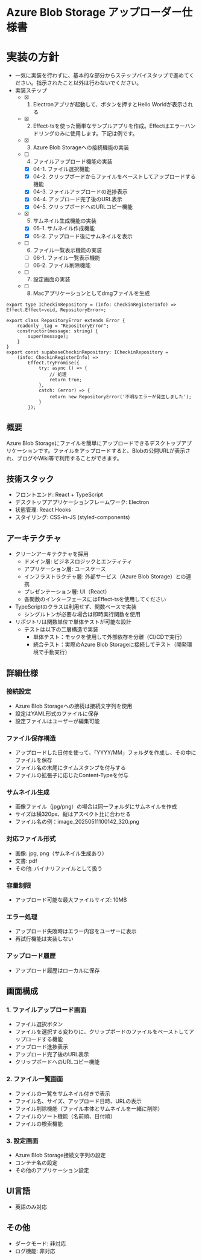 # Azure Blob Storage アップローダー仕様書

# 実装の方針
- 一気に実装を行わずに、基本的な部分からステップバイスタップで進めてください。指示されたこと以外は行わないでください。
- 実装ステップ
  - [x] 01. Electronアプリが起動して、ボタンを押すとHello Worldが表示される
  - [x] 02. Effect-tsを使った簡単なサンプルアプリを作成。Effectはエラーハンドリングのみに使用します。下記は例です。
  - [x] 03. Azure Blob Storageへの接続機能の実装
  - [ ] 04. ファイルアップロード機能の実装
    - [x] 04-1. ファイル選択機能
    - [x] 04-2. クリップボードからファイルをペーストしてアップロードする機能
    - [x] 04-3. ファイルアップロードの進捗表示
    - [x] 04-4. アップロード完了後のURL表示
    - [x] 04-5. クリップボードへのURLコピー機能
  - [x] 05. サムネイル生成機能の実装
    - [x] 05-1. サムネイル作成機能
    - [x] 05-2. アップロード後にサムネイルを表示
  - [ ] 06. ファイル一覧表示機能の実装
    - [ ] 06-1. ファイル一覧表示機能
    - [ ] 06-2. ファイル削除機能
  - [ ] 07. 設定画面の実装
  - [ ] 08. Macアプリケーションとしてdmgファイルを生成
```
export type ICheckinRepository = (info: CheckinRegisterInfo) => Effect.Effect<void, RepositoryError>;

export class RepositoryError extends Error {
    readonly _tag = "RepositoryError";
    constructor(message: string) {
        super(message);
    }
}
export const supabaseCheckinRepository: ICheckinRepository =
    (info: CheckinRegisterInfo) =>
        Effect.tryPromise({
            try: async () => {
                // 処理
                return true;
            },
            catch: (error) => {
                return new RepositoryError('不明なエラーが発生しました');
            }
        });

```

## 概要
Azure Blob Storageにファイルを簡単にアップロードできるデスクトップアプリケーションです。ファイルをアップロードすると、Blobの公開URLが表示され、ブログやWiki等で利用することができます。

## 技術スタック
- フロントエンド: React + TypeScript
- デスクトップアプリケーションフレームワーク: Electron
- 状態管理: React Hooks
- スタイリング: CSS-in-JS (styled-components)

## アーキテクチャ
- クリーンアーキテクチャを採用
  - ドメイン層: ビジネスロジックとエンティティ
  - アプリケーション層: ユースケース
  - インフラストラクチャ層: 外部サービス（Azure Blob Storage）との連携
  - プレゼンテーション層: UI（React）
  - 各関数のインターフェースにはEffect-tsを使用してください
- TypeScriptのクラスは利用せず、関数ベースで実装
  - シングルトンが必要な場合は即時実行関数を使用
- リポジトリは関数単位で単体テストが可能な設計
  - テストは以下の二層構造で実装
    - 単体テスト：モックを使用して外部依存を分離（CI/CDで実行）
    - 統合テスト：実際のAzure Blob Storageに接続してテスト（開発環境で手動実行）

## 詳細仕様

### 接続設定
- Azure Blob Storageへの接続は接続文字列を使用
- 設定はYAML形式のファイルに保存
- 設定ファイルはユーザーが編集可能

### ファイル保存構造
- アップロードした日付を使って、「YYYY/MM」フォルダを作成し、その中にファイルを保存
- ファイル名の末尾にタイムスタンプを付与する
- ファイルの拡張子に応じたContent-Typeを付与

### サムネイル生成
- 画像ファイル（jpg/png）の場合は同一フォルダにサムネイルを作成
- サイズは横320px、縦はアスペクト比に合わせる
- ファイル名の例：image_20250511100142_320.png

### 対応ファイル形式
- 画像: jpg, png（サムネイル生成あり）
- 文書: pdf
- その他: バイナリファイルとして扱う

### 容量制限
- アップロード可能な最大ファイルサイズ: 10MB

### エラー処理
- アップロード失敗時はエラー内容をユーザーに表示
- 再試行機能は実装しない

### アップロード履歴
- アップロード履歴はローカルに保存

## 画面構成

### 1. ファイルアップロード画面
- ファイル選択ボタン
- ファイルを選択する変わりに、クリップボードのファイルをペーストしてアップロードする機能
- アップロード進捗表示
- アップロード完了後のURL表示
- クリップボードへのURLコピー機能

### 2. ファイル一覧画面
- ファイルの一覧をサムネイル付きで表示
- ファイル名、サイズ、アップロード日時、URLの表示
- ファイル削除機能（ファイル本体とサムネイルを一緒に削除）
- ファイルのソート機能（名前順、日付順）
- ファイルの検索機能

### 3. 設定画面
- Azure Blob Storage接続文字列の設定
- コンテナ名の設定
- その他のアプリケーション設定

## UI言語
- 英語のみ対応

## その他
- ダークモード: 非対応
- ログ機能: 非対応
